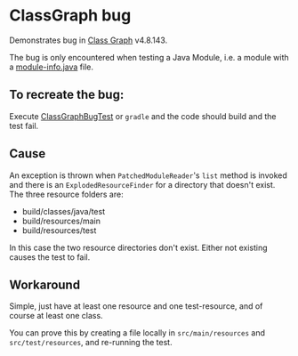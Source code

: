 # ClassGraph bug

Demonstrates bug in [Class Graph](https://github.com/classgraph/classgraph) v4.8.143.

The bug is only encountered when testing a Java Module, i.e. a module with a [module-info.java](src/main/java/module-info.java) file.

## To recreate the bug:

Execute [ClassGraphBugTest](src/test/java/io/github/big/andy/coates/classgraph/ClassGraphBugTest.java) or
`gradle` and the code should build and the test fail.

## Cause

An exception is thrown when `PatchedModuleReader`'s `list` method is invoked and there is an `ExplodedResourceFinder` 
for a directory that doesn't exist.  The three resource folders are:

* build/classes/java/test
* build/resources/main
* build/resources/test

In this case the two resource directories don't exist. Either not existing causes the test to fail.

## Workaround

Simple, just have at least one resource and one test-resource, and of course at least one class.

You can prove this by creating a file locally in `src/main/resources` and `src/test/resources`, and re-running the test.